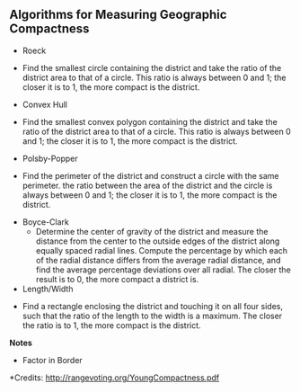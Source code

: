 ## Algorithms for Measuring Geographic Compactness

* Roeck
 - Find the smallest circle containing the district and take the ratio of the district area to that of a circle. This ratio is always between 0 and 1; the closer it is to 1, the more compact is the district.
* Convex Hull
 - Find the smallest convex polygon containing the district and take the ratio of the district area to that of a circle. This ratio is always between 0 and 1; the closer it is to 1, the more compact is the district.
* Polsby-Popper
 - Find the perimeter of the district and construct a circle with the same perimeter. the ratio between the area of the district and the circle is always between 0 and 1; the closer it is to 1, the more compact is the district.
* Boyce-Clark
  - Determine the center of gravity of the district and measure the distance from the center to the outside edges of the district along equally spaced radial lines. Compute the percentage by which each of the radial distance differs from the average radial distance, and find the average percentage deviations over all radial. The closer the result is to 0, the more compact a district is.
* Length/Width
 - Find a rectangle enclosing the district and touching it on all four sides, such that the ratio of the length to the width is a maximum. The closer the ratio is to 1, the more compact is the district.

**Notes**
* Factor in Border

*Credits:
http://rangevoting.org/YoungCompactness.pdf
